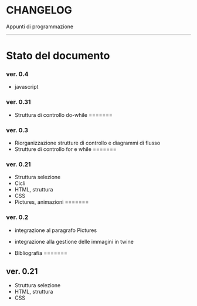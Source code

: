 CHANGELOG
=========

Appunti di programmazione
- - - - - - - - - - - - -

# Stato del documento

### ver. 0.4
* javascript

### ver. 0.31
* Struttura di controllo do-while
=======

### ver. 0.3
* Riorganizzazione strutture di controllo e diagrammi di flusso
* Strutture di controllo for e while 
=======

### ver. 0.21
* Struttura selezione
* Cicli
* HTML, struttura
* CSS
* Pictures, animazioni
=======

### ver. 0.2

* integrazione al paragrafo Pictures
* integrazione alla gestione delle immagini in twine

* Bibliografia
=======

## ver. 0.21
- Struttura selezione
- HTML, struttura
- CSS

